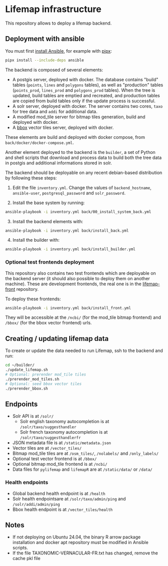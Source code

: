 # Lifemap infrastructure

This repository allows to deploy a lifemap backend.

## Deployment with ansible

You must first [install Ansible](https://docs.ansible.com/ansible/latest/installation_guide/intro_installation.html), for example with [pipx](https://pipx.pypa.io/latest/installation/):

```sh
pipx install --include-deps ansible
```

The backend is composed of several elements:

-   A postgis server, deployed with docker. The database contains "build" tables (`points`, `lines` and `polygons` tables), as well as "production" tables (`points_prod`, `lines_prod` and `polygons_prod` tables). When the tree is updated, build tables are emptied and recreated, and production tables are copied from build tables only if the update process is successful.
-   A solr server, deployed with docker. The server contains two cores, `taxo` for tree data and `addi` for additional data.
-   A modified mod_tile server for bitmap tiles generation, build and deployed with docker.
-   A [bbox](https://www.bbox.earth/index.html) vector tiles server, deployed with docker.

These elements are build and deployed with docker compose, from `back/docker/docker-compose.yml`.

Another element deployed to the backend is the `builder`, a set of Python and shell scripts that download and process data to build both the tree data in postgis and additional informations stored in solr.

The backend should be deployable on any recent debian-based distribution by following these steps:

1. Edit the file `inventory.yml`. Change the values of `backend_hostname`, `ansible-user`, `postgresql_password` and `solr_password`.

2. Install the base system by running:

```sh
ansible-playbook -i inventory.yml back/00_install_system_back.yml
```

3. Install the backend elements with:

```sh
ansible-playbook -i inventory.yml back/install_back.yml
```

4. Install the builder with:

```sh
ansible-playbook -i inventory.yml back/install_builder.yml
```

### Optional test frontends deployment

This repository also contains two test frontends which are deployable on the backend server (it should also possible to deploy them on another machine). These are development frontends, the real one is in the [lifemap-front](https://github.com/Lifemap-ToL/lifemap-front) repository.

To deploy these frontends:

```sh
ansible-playbook -i inventory.yml back/install_front.yml
```

They will be accessible at the `/ncbi/` (for the mod_tile bitmap frontend) and `/bbox/` (for the bbox vector frontend) urls.

## Creating / updating lifemap data

To create or update the data needed to run Lifemap, ssh to the backend and run:

```sh
cd ~/builder/
./update_lifemap.sh
# Optional: prerender mod_tile tiles
./prerender_mod_tiles.sh
# Optional: seed bbox vector tiles
./prerender_bbox.sh
```

## Endpoints

-   Solr API is at `/solr/`
    -   Solr english taxonomy autocompletion is at `/solr/taxo/suggesthandler`
    -   Solr french taxonomy autocompletion is at `/solr/taxo/suggesthandlerfr`
-   JSON metadata file is at `/static/metadata.json`
-   Vector tiles are at `/vector_tiles/`
-   Bitmap mod_tile tiles are at `/osm_tiles/`, `/nolabels/` and `/only_labels/`
-   Optional test vector frontend is at `/bbox/`
-   Optional bitmap mod_tile frontend is at `/ncbi/`
-   Data files for `pylifemap` and `lifemapR` are at `/static/data/` or `/data/`

### Health endpoints

-   Global backend health endpoint is at `/health`
-   Solr health endpointsare at `/solr/taxo/admin/ping` and `/solr/addi/admin/ping`
-   Bbox health endpoint is at `/vector_tiles/health`

## Notes

-   If not deploying on Ubuntu 24.04, the binary R arrow package installation and docker apt repository must be modified in Ansible scripts.
-   If the file TAXONOMIC-VERNACULAR-FR.txt has changed, remove the cache pkl file
